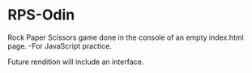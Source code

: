 # RPS-Odin
Rock Paper Scissors game done in the console of an empty index.html page.
-For JavaScript practice.

Future rendition will include an interface.